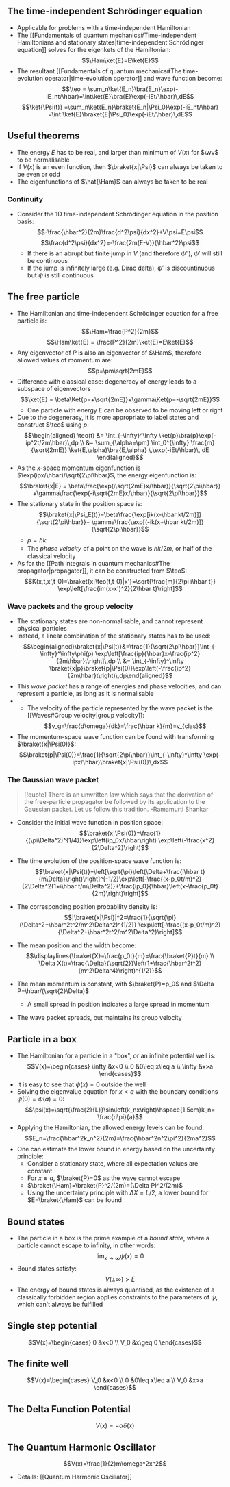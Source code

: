 ## The time-independent Schrödinger equation
- Applicable for problems with a time-independent Hamiltonian
- The [[Fundamentals of quantum mechanics#Time-independent Hamiltonians and stationary states|time-independent Schrödinger equation]] solves for the eigenkets of the Hamiltonian:
$$\Ham\ket{E}=E\ket{E}$$
- The resultant [[Fundamentals of quantum mechanics#The time-evolution operator|time-evolution operator]] and wave function become:
$$\teo = \sum_n\ket{E_n}\bra{E_n}\exp(-iE_nt/\hbar)=\int\ket{E}\bra{E}\exp(-iEt/\hbar)\,dE$$
$$\ket{\Psi(t)} =\sum_n\ket{E_n}\braket{E_n|\Psi_0}\exp(-iE_nt/\hbar) =\int \ket{E}\braket{E|\Psi_0}\exp(-iEt/\hbar)\,dE$$


## Useful theorems
- The energy $E$ has to be real, and larger than minimum of $V(x)$ for $\wv$ to be normalisable
- If $V(x)$ is an even function, then $\braket{x|\Psi}$ can always be taken to be even or odd
- The eigenfunctions of $\hat{\Ham}$ can always be taken to be real

### Continuity
- Consider the 1D time-independent Schrödinger equation in the position basis:
 $$-\frac{\hbar^2}{2m}\frac{d^2\psi}{dx^2}+V\psi=E\psi$$
 $$\frac{d^2\psi}{dx^2}=-\frac{2m(E-V)}{\hbar^2}\psi$$
	- If there is an abrupt but finite jump in $V$ (and therefore $\psi''$), $\psi'$ will still be continuous
	- If the jump is infinitely large (e.g. Dirac delta), $\psi'$ is discountinuous but $\psi$ is still continuous


## The free particle
- The Hamiltonian and time-independent Schrödinger equation for a free particle is:
$$\Ham=\frac{P^2}{2m}$$
$$\Ham\ket{E} = \frac{P^2}{2m}\ket{E}=E\ket{E}$$
- Any eigenvector of $P$ is also an eigenvector of $\Ham$, therefore allowed values of momentum are:
$$p=\pm\sqrt{2mE}$$
- Difference with classical case: degeneracy of energy leads to a subspace of eigenvectors
$$\ket{E} = \beta\Ket{p=+\sqrt{2mE}}+\gamma\Ket{p=-\sqrt{2mE}}$$
	- One particle with energy $E$ can be observed to be moving left or right
- Due to the degeneracy, it is more appropriate to label states and construct $\teo$ using $p$:
$$\begin{aligned} \teo(t) &= \int_{-\infty}^\infty \ket{p}\bra{p}\exp(-ip^2t/2m\hbar)\,dp \\ &= \sum_{\alpha=\pm} \int_0^{\infty} \frac{m}{\sqrt{2mE}} \ket{E,\alpha}\bra{E,\alpha} \,\exp(-iEt/\hbar)\, dE \end{aligned}$$
- As the $x$-space momentum eigenfunction is $\exp(ipx/\hbar)/\sqrt{2\pi\hbar}$, the energy eigenfunction is:
$$\braket{x|E} = \beta\frac{\exp(i\sqrt{2mE}x/\hbar)}{\sqrt{2\pi\hbar}} +\gamma\frac{\exp(-i\sqrt{2mE}x/\hbar)}{\sqrt{2\pi\hbar}}$$
- The stationary state in the position space is:
$$\braket{x|\Psi_E(t)}=\beta\frac{\exp[ik(x-\hbar kt/2m)]}{\sqrt{2\pi\hbar}}+ \gamma\frac{\exp[(-ik(x+\hbar kt/2m)]}{\sqrt{2\pi\hbar}}$$
	- $p=\hbar k$
	- The _phase velocity_ of a point on the wave is $\hbar k/2m$, or half of the classical velocity
- As for the [[Path integrals in quantum mechanics#The propagator|propagator]], it can be constructed from $\teo$:
$$K(x,t,x',t_0)=\braket{x|\teo(t,t_0)|x'}=\sqrt{\frac{m}{2\pi i\hbar t}} \exp\left[\frac{im(x-x')^2}{2\hbar t}\right]$$
### Wave packets and the group velocity
- The stationary states are non-normalisable, and cannot represent physical particles
- Instead, a linear combination of the stationary states has to be used:
$$\begin{aligned}\braket{x|\Psi(t)}&=\frac{1}{\sqrt{2\pi\hbar}}\int_{-\infty}^\infty\phi(p) \exp\left[\frac{ip}{\hbar}x-\frac{ip^2}{2m\hbar}t\right]\,dp \\ &= \int_{-\infty}^\infty \braket{x|p}\braket{p|\Psi(0)}\exp\left(-\frac{ip^2}{2m\hbar}t\right)\,dp\end{aligned}$$
- This _wave packet_ has a range of energies and phase velocities, and can represent a particle, as long as it is normalisable
- - The velocity of the particle represented by the wave packet is the [[Waves#Group velocity|group velocity]]:
$$v_g=\frac{d\omega}{dk}=\frac{\hbar k}{m}=v_{clas}$$
- The momentum-space wave function can be found with transforming $\braket{x|\Psi(0)}$:
$$\braket{p|\Psi(0)}=\frac{1}{\sqrt{2\pi\hbar}}\int_{-\infty}^\infty \exp(-ipx/\hbar)\braket{x|\Psi(0)}\,dx$$

### The Gaussian wave packet
>[!quote]
>There is an unwritten law which says that the derivation of the free-particle propagator be followed by its application to the Gaussian packet. Let us follow this tradition.
>-Ramamurti Shankar

- Consider the initial wave function in position space:
$$\braket{x|\Psi(0)}=\frac{1}{(\pi\Delta^2)^{1/4}}\exp\left(ip_0x/\hbar\right) \exp\left(-\frac{x^2}{2\Delta^2}\right)$$
- The time evolution of the position-space wave function is:
$$\braket{x|\Psi(t)}=\left[\sqrt{\pi}\left(\Delta+\frac{i\hbar t}{m\Delta}\right)\right]^{-1/2}\exp\left[-\frac{(x-p_0t/m)^2}{2\Delta^2(1+i\hbar t/m\Delta^2)}+\frac{ip_0}{\hbar}\left(x-\frac{p_0t}{2m}\right)\right]$$

- The corresponding position probability density is:
$$|\braket{x|\Psi}|^2=\frac{1}{\sqrt{\pi}(\Delta^2+\hbar^2t^2/m^2\Delta^2)^{1/2}} \exp\left[-\frac{(x-p_0t/m)^2}{\Delta^2+\hbar^2t^2/m^2\Delta^2}\right]$$

- The mean position and the width become:
$$\displaylines{\braket{X}=\frac{p_0t}{m}=\frac{\braket{P}t}{m} \\ \Delta X(t)=\frac{\Delta}{\sqrt{2}}\left(1+\frac{\hbar^2t^2}{m^2\Delta^4}\right)^{1/2}}$$

- The mean momentum is constant, with $\braket{P}=p_0$ and $\Delta P=\hbar/(\sqrt{2}\Delta)$
	- A small spread in position indicates a large spread in momentum

- The wave packet spreads, but maintains its group velocity

## Particle in a box
- The Hamiltonian for a particle in a "box", or an infinite potential well is:
$$V(x)=\begin{cases}
\infty &x<0 \\
0 &0\leq x\leq a \\
\infty &x>a
\end{cases}$$
- It is easy to see that $\psi(x)=0$ outside the well
- Solving the eigenvalue equation for $x<a$ with the boundary conditions $\psi(0)=\psi(a)=0$:
$$\psi(x)=\sqrt{\frac{2}{L}}\sin\left(k_nx\right)\hspace{1.5cm}k_n= \frac{n\pi}{a}$$
- Applying the Hamiltonian, the allowed energy levels can be found:
$$E_n=\frac{\hbar^2k_n^2}{2m}=\frac{\hbar^2n^2\pi^2}{2ma^2}$$
- One can estimate the lower bound in energy based on the uncertainty principle:
	- Consider a stationary state, where all expectation values are constant
	- For $x\leq a$, $\braket{P}=0$ as the wave cannot escape
	- $\braket{\Ham}=\braket{P}^2/(2m)=(\Delta P)^2/(2m)$
	- Using the uncertainty principle with $\Delta X=L/2$, a lower bound for $E=\braket{\Ham}$ can be found

## Bound states
- The particle in a box is the prime example of a _bound state_, where a particle cannot escape to infinity, in other words:
$$\lim_{x\to\infty}\psi(x)=0$$
- Bound states satisfy:
$$V(\pm\infty)>E$$
- The energy of bound states is always quantised, as the existence of a classically forbidden region applies constraints to the parameters of $\psi$, which can't always be fulfilled



## Single step potential
$$V(x)=\begin{cases}
0 &x<0 \\
V_0 &x\geq 0
\end{cases}$$


## The finite well
$$V(x)=\begin{cases}
V_0 &x<0 \\
0 &0\leq x\leq a \\
V_0 &x>a
\end{cases}$$


## The Delta Function Potential
$$V(x)=-\alpha\delta(x)$$

## The Quantum Harmonic Oscillator
$$V(x)=\frac{1}{2}m\omega^2x^2$$
- Details: [[Quantum Harmonic Oscillator]]
